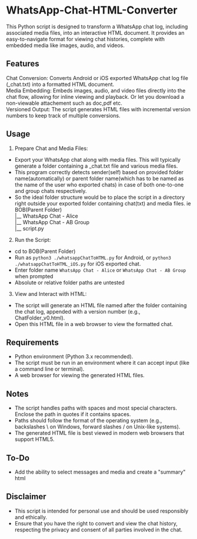 # WhatsApp-Chat-HTML-Converter
This Python script is designed to transform a WhatsApp chat log, including associated media files, into an interactive HTML document. It provides an easy-to-navigate format for viewing chat histories, complete with embedded media like images, audio, and videos.

## Features
Chat Conversion: Converts Android or iOS exported WhatsApp chat log file (_chat.txt) into a formatted HTML document.<br/>
Media Embedding: Embeds images, audio, and video files directly into the chat flow, allowing for inline viewing and playback. Or let you download a non-viewable attachement such as doc,pdf etc.<br/>
Versioned Output: The script generates HTML files with incremental version numbers to keep track of multiple conversions.<br/>

## Usage

1. Prepare Chat and Media Files:
  - Export your WhatsApp chat along with media files. This will typically generate a folder containing a _chat.txt file and various media files.
  - This program correctly detects sender(self) based on provided folder name(automatically) or parent folder name(which has to be named as the name of the user who exported chats) in case of both one-to-one and group chats respectively.
  - So the ideal folder structure would be to place the script in a directory right outside your exported folder containing chat(txt) and media files.
    ie    <br />
    BOB(Parent Folder)<br />
    |__ WhatsApp Chat - Alice<br />
    |__ WhatsApp Chat - AB Group<br />
    |__ script.py<br />

2. Run the Script:
  - cd to BOB(Parent Folder)
  - Run as `python3 ./whatsappChatToHTML.py` for Android, or `python3 ./whatsappChatToHTML_iOS.py` for iOS exported chat.
  - Enter folder name `WhatsApp Chat - Alice` or `WhatsApp Chat - AB Group` when prompted
  - Absolute or relative folder paths are untested

3. View and Interact with HTML:
  - The script will generate an HTML file named after the folder containing the chat log, appended with a version number (e.g., ChatFolder_v0.html).
  - Open this HTML file in a web browser to view the formatted chat.

## Requirements
  - Python environment (Python 3.x recommended).
  - The script must be run in an environment where it can accept input (like a command line or terminal).
  - A web browser for viewing the generated HTML files.

## Notes
  - The script handles paths with spaces and most special characters. Enclose the path in quotes if it contains spaces.
  - Paths should follow the format of the operating system (e.g., backslashes \ on Windows, forward slashes / on Unix-like systems).
  - The generated HTML file is best viewed in modern web browsers that support HTML5.

## To-Do
  - Add the ability to select messages and media and create a "summary" html

## Disclaimer
  - This script is intended for personal use and should be used responsibly and ethically.
  - Ensure that you have the right to convert and view the chat history, respecting the privacy and consent of all parties involved in the chat.
